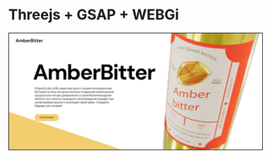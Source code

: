 # Threejs + GSAP + WEBGi

<a href="http://drill-webgi-tutorial.vercel.app"><img src="assets/images/preview.jpg" style="border: 1px solid black"></a>
